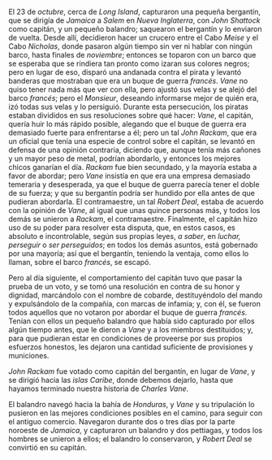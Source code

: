 El 23 de *octubre*, cerca de *Long Island*, capturaron una pequeña bergantín, que se dirigía de *Jamaica* a *Salem* en *Nueva Inglaterra*, con *John Shattock* como capitán, y un pequeño balandro; saquearon el bergantín y lo enviaron de vuelta. Desde allí, decidieron hacer un crucero entre el Cabo *Meise* y el Cabo *Nicholas*, donde pasaron algún tiempo sin ver ni hablar con ningún barco, hasta finales de *noviembre*; entonces se toparon con un barco que se esperaba que se rindiera tan pronto como izaran sus colores negros; pero en lugar de eso, disparó una andanada contra el pirata y levantó banderas que mostraban que era un buque de guerra *francés*. *Vane* no quiso tener nada más que ver con ella, pero ajustó sus velas y se alejó del barco *francés*; pero el *Monsieur*, deseando informarse mejor de quién era, izó todas sus velas y lo persiguió. Durante esta persecución, los piratas estaban divididos en sus resoluciones sobre qué hacer: *Vane*, el capitán, quería huir lo más rápido posible, alegando que el buque de guerra era demasiado fuerte para enfrentarse a él; pero un tal *John Rackam*, que era un oficial que tenía una especie de control sobre el capitán, se levantó en defensa de una opinión contraria, diciendo que, aunque tenía más cañones y un mayor peso de metal, podrían abordarlo, y entonces los mejores chicos ganarían el día. *Rackam* fue bien secundado, y la mayoría estaba a favor de abordar; pero *Vane* insistía en que era una empresa demasiado temeraria y desesperada, ya que el buque de guerra parecía tener el doble de su fuerza; y que su bergantín podría ser hundido por ella antes de que pudieran abordarla. El contramaestre, un tal *Robert Deal*, estaba de acuerdo con la opinión de *Vane*, al igual que unas quince personas más, y todos los demás se unieron a *Rackam*, el contramaestre. Finalmente, el capitán hizo uso de su poder para resolver esta disputa, que, en estos casos, es absoluto e incontrolable, según sus propias leyes, _a saber_, en _luchar, perseguir_ o _ser perseguidos_; en todos los demás asuntos, está gobernado por una mayoría; así que el bergantín, teniendo la ventaja, como ellos lo llaman, sobre el barco *francés*, se escapó.

Pero al día siguiente, el comportamiento del capitán tuvo que pasar la prueba de un voto, y se tomó una resolución en contra de su honor y dignidad, marcándolo con el nombre de cobarde, destituyéndolo del mando y expulsándolo de la compañía, con marcas de infamia; y, con él, se fueron todos aquellos que no votaron por abordar el buque de guerra *francés*. Tenían con ellos un pequeño balandro que había sido capturado por ellos algún tiempo antes, que le dieron a *Vane* y a los miembros destituidos; y, para que pudieran estar en condiciones de proveerse por sus propios esfuerzos honestos, les dejaron una cantidad suficiente de provisiones y municiones.

*John Rackam* fue votado como capitán del bergantín, en lugar de *Vane*, y se dirigió hacia las *islas Caribe*, donde debemos dejarlo, hasta que hayamos terminado nuestra historia de *Charles Vane*.

El balandro navegó hacia la bahía de *Honduras*, y *Vane* y su tripulación lo pusieron en las mejores condiciones posibles en el camino, para seguir con el antiguo comercio. Navegaron durante dos o tres días por la parte noroeste de *Jamaica*, y capturaron un balandro y dos pettiagas, y todos los hombres se unieron a ellos; el balandro lo conservaron, y *Robert Deal* se convirtió en su capitán.